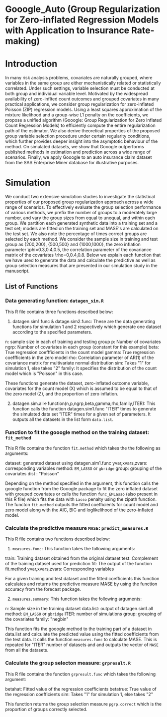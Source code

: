 # Gooogle_Auto (Group Regularization for Zero-inflated Regression Models with Application to Insurance Rate-making)
# Introduction
In many risk analysis problems, covariates are naturally grouped, where variables in the same group
are either mechanistically related or statistically correlated. Under such settings, variable selection
must be conducted at both group and individual variable level. Motivated by the widespread
availability of zero-inflted count outcomes and grouped covariates in many practical applications, we
consider group regularization for zero-inflated Poisson (ZIP) regression models. Using a least squares
approximation of the mixture likelihood and a group-wise L1 penalty on the coefficients, we propose
a unified algorithm (Gooogle: Group Regularization for Zero Inflated Count Regression Models)
to efficiently compute the entire regularization path of the estimator. We also derive theoretical
properties of the proposed group variable selection procedure under certain regularity conditions,
which further provides deeper insight into the asymptotic behaviour of the method. On simulated
datasets, we show that Gooogle outperforms published methods in estimation and prediction across
a wide range of scenarios. Finally, we apply Gooogle to an auto insurance claim dataset from the
SAS Enterprise Miner database for illustrative purposes.

# Simulation 
We conduct two extensive simulation studies to investigate the statistical properties of our proposed group regularization approach across a wide range of scenarios. To effectively evaluate the group selection performance of various methods, we prefix the number of groups to a moderately large number, and vary the group sizes from equal to unequal, and within each group. We partition each generated synthetic data into a training set and a test set; models are fitted on the training set and MASE's are calculated on the test set. We also note the percentage of times correct groups are selected by each method. We consider the sample size in training and test group as {200,200}, {500,500} and {1000,1000}, the zero inflation parameter \phi=0.3,0.4,0.5, the correlation parameter of the covariance matrix of the covariates \rho=0,0.4,0.8. Below we explain each function that we have used to generate the data and calculate the predictive as well as group selection measures that are presented in our simulation study in the manuscript.

## List of Functions

### Data generating function: `datagen_sim.R`
This R file contains three functions described below:

1. datagen.sim1.func & datage.sim2.func: These are the data generating functions for simulation 1 and 2 respectively which generate one dataset according to the specified parameters. 

n: sample size in each of training and testing group
p: Number of covariates
ngrp: Number of covariates in each group (constant for this example)
beta: True regression coeffficients in the count model
gamma: True regression coeffficients in the zero model
rho: Correlation parameter of AR(1) of the covariance matrix for multivariate normal distribution
sim: Takes "1" for simulation 1, else takes "2"
family: It specifies the distribution of the count model which is "Poisson" in this case. 

These functions generate the  dataset, zero-inflated outcome variable, covariates for the count model (X) which is assumed to be equal to that of the zero model (Z), and the proportion of zero inflation.

2. datagen.sim.all<-function(n,p,ngrp,beta,gamma,rho,family,ITER): This function calls the function datagen.sim1.func "ITER" times to generate the simulated data set "ITER" times for a given set of parameters. It outputs all the datasets in the list form `data.list`.

### Function to fit the gooogle method on the training dataset: `fit_method`
This R file contains the function `fit.method` which takes the the following as arguments:

dataset: generated dataset using datagen.sim1.func
yvar,xvars,zvars: corresponding variables
method: `EM_LASSO` or `gbridge` 
group: grouping of the covariates
dist : "Poisson"

Depending on the method specified in the argument, this function calls the gooogle function from the Gooogle package to fit the zero inflated dataset with grouped covariates or calls the function `func_EMLasso` (also present in this R file) which fits the data with `Lasso` penalty using the zipath function. The functon `fit.method` outputs the fitted coefficients for count model and zero model along with the AIC, BIC and loglikelihood of the zero-inflated model.

### Calculate the predictive measure `MASE`: `predict_measures.R`
This R file contains two functions described below:

1. `measures.func`: This function takes the following arguments:

train: Training dataset obtained from the original dataset 
test: Complement of the training dataset used for prediction
fit: The output of the function fit.method
yvar,xvars,zvars: Corresponding variables

For a given training and test dataset and the fitted coefficients this function calculates and returns the predictive measure MASE by using the function accuracy from the forecast package.

2. `measures.summary`: This function takes the following arguments:

n:  Sample size in the training dataset
data.list: output of datagen.sim1.all
method: `EM_LASSO` or `gbridge` 
ITER: number of simulations
group: grouping of the covariates
family: "negbin"

This function fits the gooogle method to the training part of a dataset in data.list and calculate the predicted value using the fitted coefficients from the test data. It calls the function `measures.func` to calculate MASE. This is repeated for "ITER" number of datasets and and outputs the vector of `MASE` from all the datasets.

### Calculate the group selecton measure: `grpresult.R`

This R file contains the function `grpresult.func` which takes the following argument:

betahat: Fitted value of the regression coefficients
betatrue: True value of the regression coefficients
sim: Takes "1" for simulation 1, else takes "2"

This function returns the group selection measure `pgrp.correct` which is the proportion of groups correctly selected. 

